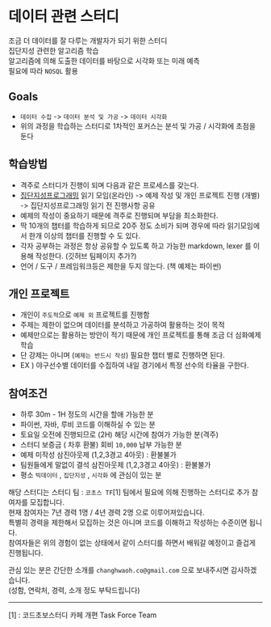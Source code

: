 데이터 관련 스터디
====

조금 더 데이터를 잘 다루는 개발자가 되기 위한 스터디  
집단지성 관련한 알고리즘 학습  
알고리즘에 의해 도출한 데이터를 바탕으로 시각화 또는 미래 예측  
필요에 따라 `NOSQL` 활용


Goals
----

  - `데이터 수집` -> `데이터 분석 및 가공` -> `데이터 시각화`
  - 위의 과정을 학습하는 스터디로 1차적인 포커스는 분석 및 가공 / 시각화에 초점을 둔다


학습방법
----

  - 격주로 스터디가 진행이 되며 다음과 같은 프로세스를 갖는다.
  - [집단지성프로그래밍](http://www.yes24.com/24/goods/2917663?scode=032&OzSrank=1) 읽기 모임(온라인) -> 예제 작성 및 개인 프로젝트 진행 (개별) -> 집단지성프로그래밍 읽기 전 진행사항 공유
  - 예제의 작성이 중요하기 때문에 격주로 진행되며 부담을 최소화한다.
  - 딱 10개의 챕터를 학습하게 되므로 20주 정도 소비가 되며 경우에 따라 읽기모임에서 한개 이상의 챕터를 진행할 수 도 있다.
  - 각자 공부하는 과정은 항상 공유할 수 있도록 하고 가능한 markdown, lexer 를 이용해 작성한다. (깃허브 팀페이지 추가?)
  - 언어 / 도구 / 프레임워크등은 제한을 두지 않는다. (책 예제는 파이썬)


개인 프로젝트
----

  - 개인이 `주도적`으로 `예제 외` 프로젝트를 진행함
  - 주제는 제한이 없으며 데이터를 분석하고 가공하여 활용하는 것이 목적
  - 예제만으로는 활용하는 방안이 적기 때문에 개인 프로젝트를 통해 조금 더 심화예제 학습
  - 단 강제는 아니며 (`예제는 반드시 작성`) 필요한 챕터 별로 진행하면 된다.
  - EX ) 야구선수별 데이터를 수집하여 내일 경기에서 특정 선수의 타율을 구한다.


참여조건
----

  - 하루 30m - 1H 정도의 시간을 할애 가능한 분
  - 파이썬, 자바, 루비 코드를 이해하실 수 있는 분
  - 토요일 오전에 진행되므로 (2H) 해당 시간에 참여가 가능한 분(격주)
  - 스터디 보증금 ( 차후 환불) 회비 `10,000` 납부 가능한 분
  - 예제 미작성 삼진아웃제 (1,2,3경고 4아웃) : 환불불가
  - 팀원들에게 말없이 결석 삼진아웃제 (1,2,3경고 4아웃) : 환불불가
  - 평소 `빅데이터` , `집단지성` , `시각화` 에 관심이 있는 분


해당 스터디는 스터디 팀 : `코초스 TF`[1] 팀에서 필요에 의해 진행하는 스터디로 추가 참여자를 모집합니다.  
현재 참여자는 7년 경력 1명 / 4년 경력 2명 으로 이루어져있습니다.  
특별히 경력을 제한해서 모집하는 것은 아니며 코드를 이해하고 작성하는 수준이면 됩니다.  
참여자들은 위의 경험이 없는 상태에서 같이 스터디를 하면서 배워갈 예정이고 즐겁게 진행됩니다.  


관심 있는 분은 간단한 소개를 `changhwaoh.co@gmail.com` 으로 보내주시면 감사하겠습니다.  
(성함, 연락처, 경력, 소개 정도 부탁드립니다)

----
[1] : 코드초보스터디 카페 개편 Task Force Team

